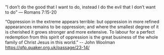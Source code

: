 
”I don’t do the good that I want to do, instead I do the evil that I don’t want to do” 
— Romans 7:15-20

“Oppression in the extreme appears terrible: but oppression in more refined appearances remains to be oppression; and where the smallest degree of it is cherished it grows stronger and more extensive. To labour for a perfect redemption from this spirit of oppression is the great business of the whole family of Christ Jesus in this world.”
-- John Woolman https://qfp.quaker.org.uk/passage/23-14/

